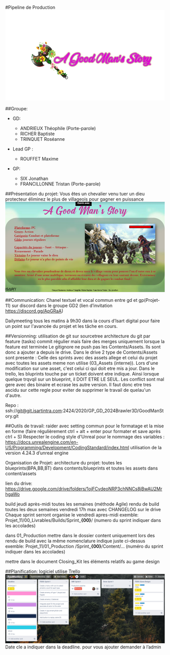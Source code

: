 ﻿#Pipeline de Production ![](ScreenShoot/Logo.png)

##Groupe:
- GD:
    - ANDRIEUX Théophile (Porte-parole)
    - RICHER Baptiste
    - TRINQUET Roséanne
    
- Lead GP : 
    - ROUFFET Maxime
    
- GP:
    - SIX Jonathan
    - FRANCILLONNE Tristan (Porte-parole)

##Présentation du projet:
Vous êtes un chevalier venu tuer un dieu protecteur éliminez le plus de villageois pour gagner en puissance 
![](ScreenShoot/OPC.png)

##Communication:
Chanel textuel et vocal commun entre gd et gp(Projet-11) sur discord dans le groupe GD2 (lien d’invitation https://discord.gg/ApGRaA)

Dailymeeting tous les matins à 9h30 dans la cours d’Isart digital pour faire un point sur l'avancée du projet et les tâche en cours.

##Versionning:
utilisation de git sur sourcetree
architecture du git par feature (tasks)
commit régulier mais faire des merges uniquement lorsque la feature est terminée 
Le gitignore ne push pas les Contents/Assets. Ils sont donc a ajouter a depuis le drive.
Dans le drive 2 type de Contents/Assets sont presente : Celle des sprints avec des assets allege et celui du projet avec toutes les assets meme non utilise (03_Assets (interne)). Lors d'une modification sur une asset, c'est celui ci qui doit etre mis a jour.
Dans le trello, les bluprints touche par un ticket doivent etre indique. Ainsi lorsque quelque trqvqil sur un blueprint, il DOIT ETRE LE SEUL. Les conflict sont mal gere avec des binaire et ecrase les autre version. Il faut donc etre tres ascidu sur cette regle pour eviter de supprimer le travail de quelau'un d'autre.

Repo : ssh://git@git.isartintra.com:2424/2020/GP_GD_2024Brawler3D/GoodManStory.git

##Outils de travail:
raider avec setting commun pour le formatage et la mise en forme (faire régulièrement ctrl + alt + enter pour formater et save après ctrl + S)
Respecter le coding style d'Unreal pour le nommage des variables : https://docs.unrealengine.com/en-US/Programming/Development/CodingStandard/index.html
utilisation de la version 4.24.3 d’unreal engine

Organisation de Projet:
architecture du projet: toutes les blueprints(BPA,BB,BT) dans contents/blueprints et toutes les assets dans content/assets

lien du drive:
https://drive.google.com/drive/folders/1ojFCvdeoNRP3chNNCs8jBwAU2MrhgaWo

build jeudi après-midi toutes les semaines (méthode Agile)
rendu de build toutes les deux semaines vendredi 17h max avec CHANGELOG sur le drive
Chaque sprint serront organise le vendredi apres-midi
exemble: Projet_11/00_Livrables/Builds/Sprint_**{00}**/   (numero du sprint indiquer dans les accolades)

dans 01_Production  mettre dans le dossier content uniquement lors des rendu de build avec la même nomenclature indique juste ci-dessus
exemble: Projet_11/01_Production /Sprint_**{00}**/Content/...
(numéro du sprint indiquer dans les accolades)

mettre dans le document Closing_Kit les éléments relatifs au game design

##Planification:
logiciel utilise Trello
![](ScreenShoot/TrelloExample.png)
Date cle a indiquer dans la deadline. pour vous ajouter demander à l’admin